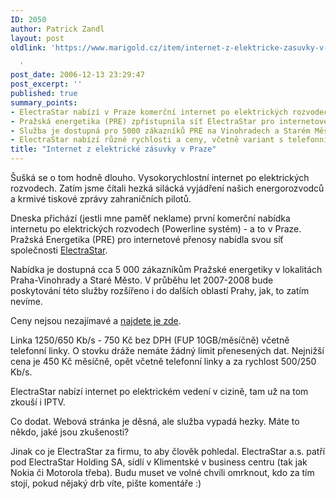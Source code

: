 ```yaml
---
ID: 2050
author: Patrick Zandl
layout: post
oldlink: 'https://www.marigold.cz/item/internet-z-elektricke-zasuvky-v-praze

  '
post_date: 2006-12-13 23:29:47
post_excerpt: ''
published: true
summary_points:
- ElectraStar nabízí v Praze komerční internet po elektrických rozvodech (Powerline).
- Pražská energetika (PRE) zpřístupnila síť ElectraStar pro internetové přenosy.
- Služba je dostupná pro 5000 zákazníků PRE na Vinohradech a Starém Městě.
- ElectraStar nabízí různé rychlosti a ceny, včetně variant s telefonní linkou.
title: "Internet z elektrické zásuvky v Praze"
---
```


<texy>Šušká se o tom hodně dlouho. Vysokorychlostní internet po elektrických rozvodech. Zatím jsme čítali hezká silácká vyjádření našich energorozvodců a krmivé tiskové zprávy zahraničních pilotů. 

Dneska přichází (jestli mne paměť neklame) první komerční nabídka internetu po elektrických rozvodech (Powerline systém) - a to v Praze. Pražská Energetika (PRE) pro internetové přenosy nabídla svou síť společnosti <a href="http://www.electrastar.com/">ElectraStar</a>. 

<!--more-->

Nabídka je dostupná cca 5 000 zákazníkům Pražské energetiky v lokalitách Praha-Vinohrady a Staré Město. V průběhu let 2007-2008 bude poskytování této služby rozšířeno i do dalších oblastí Prahy, jak, to zatím nevíme.

Ceny nejsou nezajímavé a <a href="http://www.electrastar.com/cz/index.php?page=page5cz">najdete je zde</a>.

Linka 1250/650 Kb/s - 750 Kč bez DPH (FUP 10GB/měsíčně) včetně telefonní linky. O stovku dráže nemáte žádný limit přenesených dat. Nejnižší cena je 450 Kč měsíčně, opět včetně telefonní linky a za rychlost 500/250 Kb/s.

ElectraStar nabízí internet po elektrickém vedení v cizině, tam už na tom zkouší i IPTV. 

Co dodat. Webová stránka je děsná, ale služba vypadá hezky. Máte to někdo, jaké jsou zkušenosti?

Jinak co je ElectraStar za firmu, to aby člověk pohledal. ElectraStar a.s. patří pod ElectraStar Holding SA, sídlí v Klimentské v business centru (tak jak Nokia či Motorola třeba). Budu muset ve volné chvíli omrknout, kdo za tím stojí, pokud nějaký drb víte, pište komentáře :)